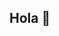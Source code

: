## Hola 👋

<!--
**lmsu/lmsu** es un ✨ repositorio _especial_ ✨ porque su 'README.md' 
(este archivo) aparece en tu perfil de GitHub.

Aquí tienes algunas ideas para empezar:

- 🔭 Actualmente estoy trabajando en ...
- 🌱 Actualmente estoy aprendiendo ...
- 👯 Estoy buscando colaborar en ...
- 🤔 Estoy buscando ayuda con ...
- 💬 Pregúntame sobre ...
- 📫 Cómo contactar conmigo: ...
- 😄 Pronombres: ...
- ⚡ Dato curioso: ...

-->
